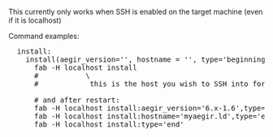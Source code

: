This currently only works when SSH is enabled on the target machine (even if it is localhost)

Command examples:
<pre>
  install:
    install(aegir_version='', hostname = '', type='beginning'):
      fab -H localhost install
      #           \
      #            this is the host you wish to SSH into for install

      # and after restart:
      fab -H localhost install:aegir_version='6.x-1.6',type='end'
      fab -H localhost install:hostname='myaegir.ld',type='end'
      fab -H localhost install:type='end'
</pre>
